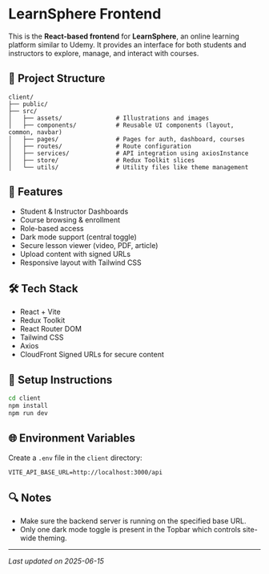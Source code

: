 # LearnSphere Frontend

This is the **React-based frontend** for **LearnSphere**, an online learning platform similar to Udemy. It provides an interface for both students and instructors to explore, manage, and interact with courses.

## 📁 Project Structure

```
client/
├── public/
├── src/
│   ├── assets/               # Illustrations and images
│   ├── components/           # Reusable UI components (layout, common, navbar)
│   ├── pages/                # Pages for auth, dashboard, courses
│   ├── routes/               # Route configuration
│   ├── services/             # API integration using axiosInstance
│   ├── store/                # Redux Toolkit slices
│   └── utils/                # Utility files like theme management
```

## 🚀 Features

- Student & Instructor Dashboards
- Course browsing & enrollment
- Role-based access
- Dark mode support (central toggle)
- Secure lesson viewer (video, PDF, article)
- Upload content with signed URLs
- Responsive layout with Tailwind CSS

## 🛠️ Tech Stack

- React + Vite
- Redux Toolkit
- React Router DOM
- Tailwind CSS
- Axios
- CloudFront Signed URLs for secure content

## 🔧 Setup Instructions

```bash
cd client
npm install
npm run dev
```

## 🌐 Environment Variables

Create a `.env` file in the `client` directory:

```
VITE_API_BASE_URL=http://localhost:3000/api
```

## 🔍 Notes

- Make sure the backend server is running on the specified base URL.
- Only one dark mode toggle is present in the Topbar which controls site-wide theming.

---

_Last updated on 2025-06-15_
